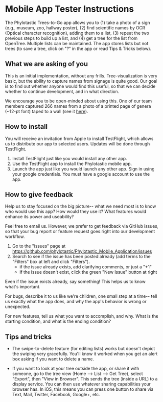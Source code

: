 # Mobile App Tester Instructions 

The Phylotastic Trees-to-Go app allows you to (1) take a photo of a sign (e.g., museum, zoo, hallway poster), (2) find scientific names by OCR (Optical character recognition), adding them to a list, (3) repeat the two previous steps to build up a list, and (4) get a tree for the list from OpenTree.  Multiple lists can be maintained.  The app stores lists but not trees (to save a tree, click on "?" in the app or read Tips & Tricks below).  

## What we are asking of you 

This is an initial implementation, without any frills.  Tree-visualization is very basic, but the ability to capture names from signage is quite good.  Our goal is to find out whether anyone would find this useful, so that we can decide whether to continue development, and in what direction.  

We encourage you to be open-minded about using this.  One of our team members captured 266 names from a photo of a printed page of genera (~12-pt font) taped to a wall (see it [here](https://github.com/phylotastic/Phylotastic_Mobile_Application/blob/master/test/images/hard/listseedplants.jpg)).

## How to install 

You will receive an invitation from Apple to install TestFlight, which allows us to distribute our app to selected users. Updates will be done through TestFlight. 

1.  Install TestFlight just like you would install any other app.
2.  Use the TestFlight app to install the Phylotastic mobile app. 
3.  Launch the app just like you would launch any other app.  Sign in using your google credentials.  You must have a google account to use the app. 

## How to give feedback 

Help us to stay focused on the big picture-- what we need most is to know who would use this app?  How would they use it?  What features would enhance its power and useability?   

Feel free to email us.  However, we prefer to get feedback via GitHub issues, so that your bug report or feature request goes right into our development workflow.  

1. Go to the "issues" page at https://github.com/phylotastic/Phylotastic_Mobile_Application/issues
2. Search to see if the issue has been posted already (add terms to the "Filters" box at left and click "Filters").  
   * if the issue already exists, add clarifying comments, or just a "+1"
   * if the issue doesn't exist, click the green "New Issue" button at right

Even if the issue exists already, say something!  This helps us to know what's important.  

For bugs, describe it to us like we're children, one small step at a time-- tell us exactly what the app does, and why the app's behavior is wrong or unexpected. 

For new features, tell us what you want to accomplish, and why. What is the starting condition, and what is the ending condition?  

## Tips and tricks 

* The swipe-to-delete feature (for editing lists) works but doesn't depict the swiping very gracefully.  You'll know it worked when you get an alert box asking if you want to delete a name.

* If you want to look at your tree outside the app, or share it with someone, go to the tree view (Home --> List --> Get Tree), select "Export", then "View in Browser".  This sends the tree (inside a URL) to a display service.  You can then use whatever sharing capabilities your browser has.  In iOS, this means you can press one button to share via Text, Mail, Twitter, Facebook, Google+, etc. 
